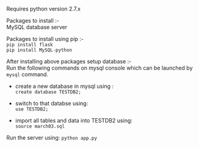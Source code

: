 Requires python version 2.7.x  

Packages to install :-  
MySQL database server  

Packages to install using pip :-  
`pip install flask`  
`pip install MySQL-python`  

After installing above packages setup database :-   
Run the following commands on mysql console which can be launched by `mysql` command. 
 
- create a new database in mysql using :  
`create database TESTDB2;`  

- switch to that databse using:  
`use TESTDB2;`  

- import all tables and data into TESTDB2 using:  
`source march03.sql`  

Run the server using: `python app.py`
